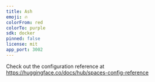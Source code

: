 ```yaml
---
title: Ash
emoji: 🔥
colorFrom: red
colorTo: purple
sdk: docker
pinned: false
license: mit
app_port: 3002
---
```


Check out the configuration reference at https://huggingface.co/docs/hub/spaces-config-reference
